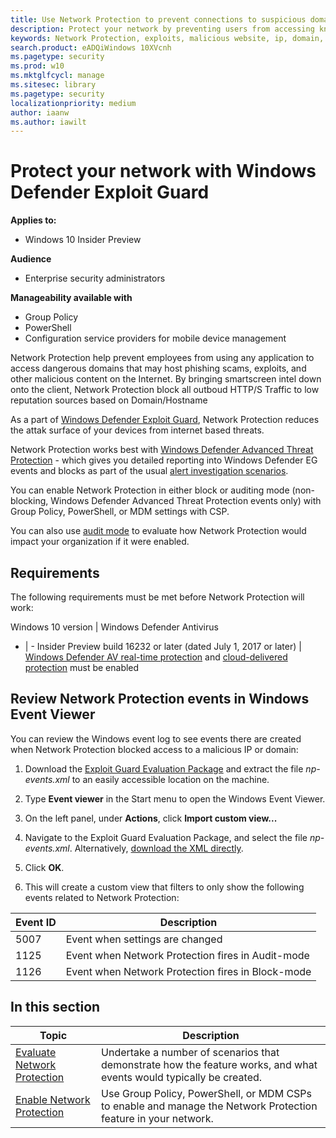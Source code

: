 ```yaml
---
title: Use Network Protection to prevent connections to suspicious domains
description: Protect your network by preventing users from accessing known malicious and suspicious network addresses
keywords: Network Protection, exploits, malicious website, ip, domain, domains
search.product: eADQiWindows 10XVcnh
ms.pagetype: security
ms.prod: w10
ms.mktglfcycl: manage
ms.sitesec: library
ms.pagetype: security
localizationpriority: medium
author: iaanw
ms.author: iawilt
---
```




# Protect your network with Windows Defender Exploit Guard

**Applies to:**

- Windows 10 Insider Preview

**Audience**

- Enterprise security administrators


**Manageability available with**

- Group Policy
- PowerShell
- Configuration service providers for mobile device management


Network Protection help prevent employees from using any application to access dangerous domains that may host phishing scams, exploits, and other malicious content on the Internet. By bringing smartscreen intel down onto the client, Network Protection block all outboud HTTP/S Traffic to low reputation sources based on Domain/Hostname

As a part of [Windows Defender Exploit Guard](windows-defender-exploit-guard.md), Network Protection reduces the attak surface of your devices from internet based threats.

Network Protection works best with [Windows Defender Advanced Threat Protection](../windows-defender-atp/windows-defender-advanced-threat-protection) - which gives you detailed reporting into Windows Defender EG events and blocks as part of the usual [alert investigation scenarios](../windows-defender-atp/investigate-alerts-windows-defender-advanced-threat-protection).

You can enable Network Protection in either block or auditing mode (non-blocking, Windows Defender Advanced Threat Protection events only) with Group Policy, PowerShell, or MDM settings with CSP.


You can also use [audit mode](audit-windows-defender-exploit-guard.md) to evaluate how Network Protection would impact your organization if it were enabled.



## Requirements

The following requirements must be met before Network Protection will work:

Windows 10 version | Windows Defender Antivirus
- | -
Insider Preview build 16232 or later (dated July 1, 2017 or later) | [Windows Defender AV real-time protection](../windows-defender-antivirus/configure-real-time-protection-windows-defender-antivirus.md) and [cloud-delivered protection](../windows-defender-antivirus/enable-cloud-protection-windows-defender-antivirus.md) must be enabled


## Review Network Protection events in Windows Event Viewer


You can review the Windows event log to see events there are created when Network Protection blocked access to a malicious IP or domain:

1. Download the [Exploit Guard Evaluation Package](#) and extract the file *np-events.xml* to an easily accessible location on the machine.

1. Type **Event viewer** in the Start menu to open the Windows Event Viewer.

2. On the left panel, under **Actions**, click **Import custom view...**

3. Navigate to the Exploit Guard Evaluation Package, and select the file *np-events.xml*. Alternatively, [download the XML directly](scripts/np-events.xml).

4. Click **OK**.

5. This will create a custom view that filters to only show the following events related to Network Protection:

 Event ID | Description
-|-
5007 | Event when settings are changed
1125 | Event when Network Protection fires in Audit-mode 
1126 | Event when Network Protection fires in Block-mode 




 ## In this section

Topic | Description 
---|---
[Evaluate Network Protection](evaluate-network-protection.md) | Undertake a number of scenarios that demonstrate how the feature works, and what events would typically be created.
[Enable Network Protection](enable-network-protection.md) | Use Group Policy, PowerShell, or MDM CSPs to enable and manage the Network Protection feature in your network.
